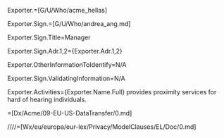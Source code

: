 Exporter.=[G/U/Who/acme_hellas]

Exporter.Sign.=[G/U/Who/andrea_ang.md]

Exporter.Sign.Title=Manager

Exporter.Sign.Adr.1,2={Exporter.Adr.1,2}

Exporter.OtherInformationToIdentify=N/A

Exporter.Sign.ValidatingInformation=N/A

Exporter.Activities={Exporter.Name.Full} provides proximity services for hard of hearing individuals.

=[Dx/Acme/09-EU-US-DataTransfer/0.md]

////=[Wx/eu/europa/eur-lex/Privacy/ModelClauses/EL/Doc/0.md]
